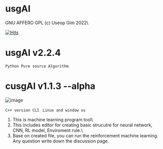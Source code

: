 # usgAI
GNU AFFERO GPL (c) Useop Gim 2022\

[![Hits](https://hits.seeyoufarm.com/api/count/incr/badge.svg?url=https%3A%2F%2Fgithub.com%2FNaptwen%2FOpen_pyAI&count_bg=%2379C83D&title_bg=%23555555&icon=&icon_color=%23E7E7E7&title=hits&edge_flat=false)](https://hits.seeyoufarm.com)

# usgAI v2.2.4
``Python Pure source Algorithm``


# cusgAI v1.1.3 --alpha 
![image](https://user-images.githubusercontent.com/47798805/186541001-7764c74e-1e72-4b7a-a04c-9bed6c1cc40a.png)

```C++ version CLI ```
```Linux and window os ```
1. This is machine learning program tool\
2. This includes editor for creating basic strucutre for neural network, CNN, RL model, Enviroment rule.\
3. Base on created file, you can run the reinforcement machine learning.\
Any question write down the discussion page.
